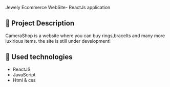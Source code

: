 Jewely Ecommerce WebSite- ReactJs application



## :pencil: Project Description
CameraShop is a website where you can buy rings,bracelts and many more luxirious items.
the site is still under development!

## :hammer: Used technologies
* ReactJS
* JavaScript
* Html & css


